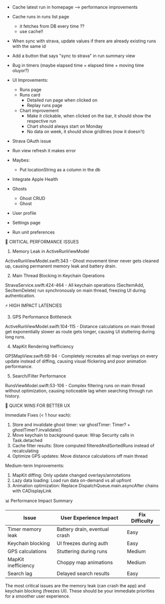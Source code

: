 * Cache latest run in homepage --> performance improvements
* Cache runs in runs list page 
    - it fetches from DB every time ??
    - use cache!!
* When sync with strava, update values if there are already existing runs with the same id
* Add a button that says "sync to strava" in run summary view
* Bug in timers (maybe elapsed time = elapsed time + moving time oluyor?) 
* UI Improvements:
    * Runs page
    * Runs card
        * Detailed run page when clicked on
        * Replay runs page
    * Chart improvement
        * Make it clickable, when clicked on the bar, it should show the respective run
        * Chart should always start on Monday
        * No data on week, it should show gridlines (now it doesn't)
* Strava OAuth issue
* Run view refresh it makes error

* Maybes:
    * Put locationString as a column in the db

* Integrate Apple Health
* Ghosts
    - Ghost CRUD
    - Ghost 
* User profile
* Settings page
* Run unit preferences



🚨 CRITICAL PERFORMANCE ISSUES

1. Memory Leak in ActiveRunViewModel

ActiveRunViewModel.swift:343 - Ghost movement timer never gets cleaned up, causing permanent memory
leak and battery drain.

2. Main Thread Blocking in Keychain Operations

StravaService.swift:424-464 - All keychain operations (SecItemAdd, SecItemDelete) run synchronously
on main thread, freezing UI during authentication.

⚡ HIGH IMPACT LATENCIES

3. GPS Performance Bottleneck

ActiveRunViewModel.swift:104-115 - Distance calculations on main thread get exponentially slower as
route gets longer, causing UI stuttering during long runs.

4. MapKit Rendering Inefficiency

GPSMapView.swift:68-94 - Completely recreates all map overlays on every update instead of diffing,
causing visual flickering and poor animation performance.

5. Search/Filter Performance

RunsViewModel.swift:53-106 - Complex filtering runs on main thread without optimization, causing
noticeable lag when searching through run history.

🎯 QUICK WINS FOR BETTER UX

Immediate Fixes (< 1 hour each):

1. Store and invalidate ghost timer: var ghostTimer: Timer? + ghostTimer?.invalidate()
2. Move keychain to background queue: Wrap Security calls in Task.detached
3. Cache filter results: Store computed filteredAndSortedRuns instead of recalculating
4. Optimize GPS updates: Move distance calculations off main thread

Medium-term Improvements:

1. MapKit diffing: Only update changed overlays/annotations
2. Lazy data loading: Load run data on-demand vs all upfront
3. Animation optimization: Replace DispatchQueue.main.asyncAfter chains with CADisplayLink

📊 Performance Impact Summary

| Issue               | User Experience Impact        | Fix Difficulty |
|---------------------|-------------------------------|----------------|
| Timer memory leak   | Battery drain, eventual crash | Easy           |
| Keychain blocking   | UI freezes during auth        | Easy           |
| GPS calculations    | Stuttering during runs        | Medium         |
| MapKit inefficiency | Choppy map animations         | Medium         |
| Search lag          | Delayed search results        | Easy           |

The most critical issues are the memory leak (can crash the app) and keychain blocking (freezes UI).
These should be your immediate priorities for a smoother user experience.